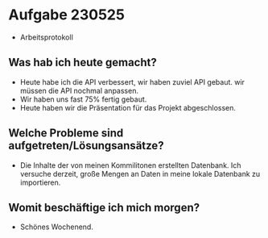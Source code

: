 # Aufgabe 230525

- Arbeitsprotokoll

## Was hab ich heute gemacht?

- Heute habe ich die API verbessert, wir haben zuviel API gebaut. wir müssen die API nochmal anpassen.
- Wir haben uns fast 75% fertig gebaut.
- Heute haben wir die Präsentation für das Projekt abgeschlossen.

## Welche Probleme sind aufgetreten/Lösungsansätze?

- Die Inhalte der von meinen Kommilitonen erstellten Datenbank. Ich versuche derzeit, große Mengen an Daten in meine lokale Datenbank zu importieren.

## Womit beschäftige ich mich morgen?

- Schönes Wochenend.
